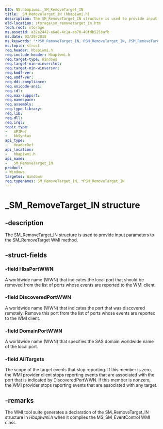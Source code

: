 ```yaml
---
UID: NS:hbapiwmi._SM_RemoveTarget_IN
title: _SM_RemoveTarget_IN (hbapiwmi.h)
description: The SM_RemoveTarget_IN structure is used to provide input parameters to the SM_RemoveTarget WMI method.
old-location: storage\sm_removetarget_in.htm
tech.root: storage
ms.assetid: a32e2442-a6a8-4c1a-ab70-40fdb525bafb
ms.date: 03/29/2018
ms.keywords: "*PSM_RemoveTarget_IN, PSM_RemoveTarget_IN, PSM_RemoveTarget_IN structure pointer [Storage Devices], SM_RemoveTarget_IN, SM_RemoveTarget_IN structure [Storage Devices], _SM_RemoveTarget_IN, hbapiwmi/PSM_RemoveTarget_IN, hbapiwmi/SM_RemoveTarget_IN, storage.sm_removetarget_in, structs-Fibre_6efe773b-e240-40d4-bcf6-c6d141061ac3.xml"
ms.topic: struct
req.header: hbapiwmi.h
req.include-header: Hbapiwmi.h
req.target-type: Windows
req.target-min-winverclnt: 
req.target-min-winversvr: 
req.kmdf-ver: 
req.umdf-ver: 
req.ddi-compliance: 
req.unicode-ansi: 
req.idl: 
req.max-support: 
req.namespace: 
req.assembly: 
req.type-library: 
req.lib: 
req.dll: 
req.irql: 
topic_type:
-	APIRef
-	kbSyntax
api_type:
-	HeaderDef
api_location:
-	hbapiwmi.h
api_name:
-	SM_RemoveTarget_IN
product:
- Windows
targetos: Windows
req.typenames: SM_RemoveTarget_IN, *PSM_RemoveTarget_IN
---
```


# _SM_RemoveTarget_IN structure


## -description


The SM_RemoveTarget_IN structure is used to provide input parameters to the SM_RemoveTarget WMI method.


## -struct-fields




### -field HbaPortWWN

A worldwide name (WWN) that indicates the local port that should be removed from the list of ports whose events are reported to the WMI client.


### -field DiscoveredPortWWN

A worldwide name (WWN) that indicates the port that was discovered remotely. Remove this port from the list of ports whose events are reported to the WMI client.


### -field DomainPortWWN

A worldwide name (WWN) that specifies the SAS domain worldwide name of the local port.


### -field AllTargets

The scope of the target events that stop reporting. If this member is zero, the WMI provider client stops reporting events that are associated with the port that is indicated by DiscoveredPortWWN. If this member is nonzero, the WMI provider stops reporting events that are associated with any target.


## -remarks



The WMI tool suite generates a declaration of the SM_RemoveTarget_IN structure in <i>Hbapiwmi.h</i> when it compiles the MS_SM_EventControl WMI class.



